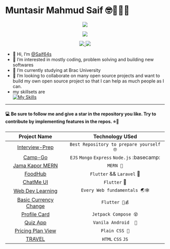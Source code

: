 # Muntasir Mahmud Saif 🤓🤠😵‍💫 


<p align="center">
<a href="https://github.com/Saif64s">
    <img src="https://github-stats-alpha.vercel.app/api?username=Saif64s&cc=22272e&tc=37BCF6&ic=fff&bc=0000">
</a>

<p align="center">
<a href="https://github.com/Saif64s">
    <img src="http://github-profile-summary-cards.vercel.app/api/cards/profile-details?username=Saif64s&theme=dracula">
</a>    

<p align="center">
<a href="https://github.com/Saif64s">
    <img src="http://github-profile-summary-cards.vercel.app/api/cards/repos-per-language?username=Saif64s&theme=dracula">
</a>
<a href="https://github.com/Saif64s">
    <img src="http://github-profile-summary-cards.vercel.app/api/cards/most-commit-language?username=Saif64s&theme=dracula">
</a>    
<!-- ![](http://github-profile-summary-cards.vercel.app/api/cards/profile-details?username=Saif64&theme=dracula)  -->

<!-- ![](http://github-profile-summary-cards.vercel.app/api/cards/repos-per-language?username=Saif64&theme=dracula)  -->
<!-- ![](http://github-profile-summary-cards.vercel.app/api/cards/most-commit-language?username=Saif64&theme=dracula)  -->
- 👋 Hi, I’m [@Saif64s](https://github.com/Saif64s)
- 👀 I’m interested in mostly coding, problem solving and building new softwares 
- 🌱 I’m currently studying at Brac University
- 💞️ I’m looking to collaborate on many open source projects and want to build my own open source project so that I can help as much people as I can.
- my skillsets are <br>
    [![My Skills](https://skillicons.dev/icons?i=java,js,html,css,kotlin,bash,dart,flutter,nodejs,react,mongodb,python,linux,git)](https://skillicons.dev)    
---


    
    

#### :computer: Be sure to follow me and give a star in the repository you like. Try to contribute by implementing features in the repos. ⭐🌟
| Project Name| Technology USed|
|:-----------:|:---------------:|
| [Interview-Prep](https://github.com/Saif64/Interview-prep) | `Best Repository to prepare yourself 🤓`
| [Camp-Go](https://github.com/Saif64/CampGo) | `EJS` `Mongo` `Express` `Node.js` :basecamp:
| [Jama Kapor MERN](https://github.com/Saif64/jama-kapor) | `MERN 👚`
| [FoodHub](https://github.com/Saif64/flutter-FoodHub) | `Flutter` && `Laravel` 🍔
| [ChatMe UI](https://github.com/Saif64/flutter-ChatMe-UI) | `Flutter` 💌
| [Web Dev Learning](https://github.com/Saif64/webDev-Learing) | `Every Web fundamentals 🌏🕸️`
| [Basic Currency Change](https://github.com/Saif64/Flutter-vangiChai) | `Flutter 🤑💰`
| [Profile Card](https://github.com/Saif64/-JetpackCompose-ProfileCard) | `Jetpack Compose 😵`
| [Quiz App](https://github.com/Saif64/TriviaApp) | `Vanila Android  🚡`
| [Pricing Plan View](https://github.com/Saif64/pricing-plan) | `Plain CSS 💸`
|[TRAVEL](https://github.com/Saif64/travel)| `HTML` `CSS` `JS`
